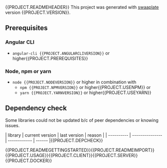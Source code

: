 {{PROJECT.READMEHEADER}}
This project was generated with [swaaplate](https://github.com/inpercima/swaaplate) version {{PROJECT.VERSION}}.

## Prerequisites

### Angular CLI

* `angular-cli {{PROJECT.ANGULARCLIVERSION}}` or higher{{PROJECT.PREREQUISITES}}

### Node, npm or yarn

* `node {{PROJECT.NODEVERSION}}` or higher in combination with
  * `npm {{PROJECT.NPMVERSION}}` or higher{{PROJECT.USENPM}} or
  * `yarn {{PROJECT.YARNVERSION}}` or higher{{PROJECT.USEYARN}}

## Dependency check

Some libraries could not be updated b/c of peer dependencies or knowing issues.

| library    | current version | last version | reason |
| ---------- | --------------- | ------------ | ------ |{{PROJECT.DEPCHECK}}

{{PROJECT.READMEGETTINGSTARTED}}{{PROJECT.READMEIMPORT}}{{PROJECT.USAGE}}{{PROJECT.CLIENT}}{{PROJECT.SERVER}}{{PROJECT.DOCKER}}
